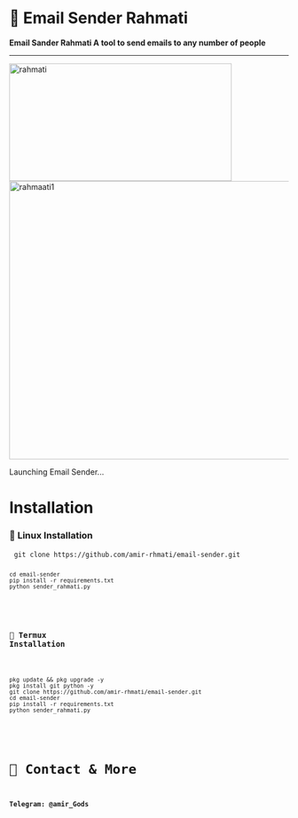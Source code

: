 # 📧 Email Sender Rahmati

**Email Sander Rahmati A tool to send emails to any number of people**

---
<img width="401" height="212" alt="rahmati" src="https://github.com/user-attachments/assets/72977120-d070-4036-95e9-bd4eb70f2c79" />
<img width="610" height="502" alt="rahmaati1" src="https://github.com/user-attachments/assets/0c91684e-596a-4865-9266-007dd6152f63" />

Launching Email Sender...

# Installation
### 🐧 **Linux Installation**

<pre> <code>git clone https://github.com/amir-rhmati/email-sender.git<code> <pre>

cd email-sender
pip install -r requirements.txt
python sender_rahmati.py
</code>
</pre>


### 🐧 **Termux Installation**
<pre>
<code>
pkg update && pkg upgrade -y
pkg install git python -y
git clone https://github.com/amir-rhmati/email-sender.git
cd email-sender
pip install -r requirements.txt
python sender_rahmati.py
</code>
</pre>

# 🔗 Contact & More

**Telegram: @amir_Gods**

